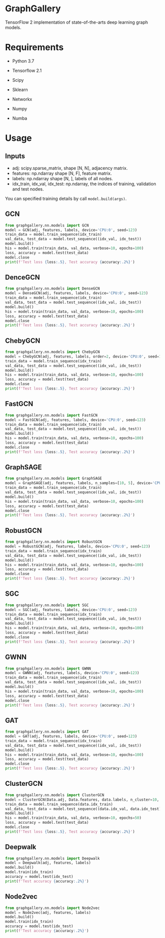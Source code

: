 # GraphGallery

TensorFlow 2 implementation of state-of-the-arts deep learning graph models.

# Requirements

+ Python 3.7

+ Tensorflow 2.1

+ Scipy

+ Sklearn

+ Networkx

+ Numpy

+ Numba

# Usage

## Inputs

+ adj: scipy.sparse_matrix, shape [N, N], adjacency matrix.
+ features: np.ndarray shape [N, F], feature matrix.
+ labels: np.ndarray shape [N, ], labels of all nodes.
+ idx_train, idx_val, idx_test: np.ndarray, the indices of training, validation and test nodes.

You can specified training details by call `model.build(args)`.

## GCN

```python
from graphgallery.nn.models import GCN
model = GCN(adj, features, labels, device='CPU:0', seed=123)
train_data = model.train_sequence(idx_train)
val_data, test_data = model.test_sequence((idx_val, idx_test))
model.build()
his = model.train(train_data, val_data, verbose=10, epochs=100)
loss, accuracy = model.test(test_data)
model.close
print(f'Test loss {loss:.5}, Test accuracy {accuracy:.2%}')
```



## DenceGCN

```python
from graphgallery.nn.models import DenseGCN
model = DenseGCN(adj, features, labels, device='CPU:0', seed=123)
train_data = model.train_sequence(idx_train)
val_data, test_data = model.test_sequence((idx_val, idx_test))
model.build()
his = model.train(train_data, val_data, verbose=10, epochs=100)
loss, accuracy = model.test(test_data)
model.close
print(f'Test loss {loss:.5}, Test accuracy {accuracy:.2%}')
```



## ChebyGCN

```python
from graphgallery.nn.models import ChebyGCN
model = ChebyGCN(adj, features, labels, order=2, device='CPU:0', seed=123)
train_data = model.train_sequence(idx_train)
val_data, test_data = model.test_sequence((idx_val, idx_test))
model.build()
his = model.train(train_data, val_data, verbose=10, epochs=100)
loss, accuracy = model.test(test_data)
model.close
print(f'Test loss {loss:.5}, Test accuracy {accuracy:.2%}')
```

## FastGCN

```python
from graphgallery.nn.models import FastGCN
model = FastGCN(adj, features, labels, device='CPU:0', seed=123)
train_data = model.train_sequence(idx_train)
val_data, test_data = model.test_sequence((idx_val, idx_test))
model.build()
his = model.train(train_data, val_data, verbose=10, epochs=100)
loss, accuracy = model.test(test_data)
model.close
print(f'Test loss {loss:.5}, Test accuracy {accuracy:.2%}')
```

## GraphSAGE

```python
from graphgallery.nn.models import GraphSAGE
model = GraphSAGE(adj, features, labels, n_samples=[10, 5], device='CPU:0', seed=123)
train_data = model.train_sequence(idx_train)
val_data, test_data = model.test_sequence((idx_val, idx_test))
model.build()
his = model.train(train_data, val_data, verbose=10, epochs=100)
loss, accuracy = model.test(test_data)
model.close
print(f'Test loss {loss:.5}, Test accuracy {accuracy:.2%}')
```

## RobustGCN

```python
from graphgallery.nn.models import RobustGCN
model = RobustGCN(adj, features, labels, device='CPU:0', seed=123)
train_data = model.train_sequence(idx_train)
val_data, test_data = model.test_sequence((idx_val, idx_test))
model.build()
his = model.train(train_data, val_data, verbose=10, epochs=100)
loss, accuracy = model.test(test_data)
model.close
print(f'Test loss {loss:.5}, Test accuracy {accuracy:.2%}')
```

## SGC

```python
from graphgallery.nn.models import SGC
model = SGC(adj, features, labels, device='CPU:0', seed=123)
train_data = model.train_sequence(idx_train)
val_data, test_data = model.test_sequence((idx_val, idx_test))
model.build()
his = model.train(train_data, val_data, verbose=10, epochs=100)
loss, accuracy = model.test(test_data)
model.close
print(f'Test loss {loss:.5}, Test accuracy {accuracy:.2%}')
```

## GWNN

```python
from graphgallery.nn.models import GWNN
model = GWNN(adj, features, labels, device='CPU:0', seed=123)
train_data = model.train_sequence(idx_train)
val_data, test_data = model.test_sequence((idx_val, idx_test))
model.build()
his = model.train(train_data, val_data, verbose=10, epochs=100)
loss, accuracy = model.test(test_data)
model.close
print(f'Test loss {loss:.5}, Test accuracy {accuracy:.2%}')
```

## GAT

```python
from graphgallery.nn.models import GAT
model = GAT(adj, features, labels, device='CPU:0', seed=123)
train_data = model.train_sequence(idx_train)
val_data, test_data = model.test_sequence((idx_val, idx_test))
model.build()
his = model.train(train_data, val_data, verbose=10, epochs=100)
loss, accuracy = model.test(test_data)
model.close
print(f'Test loss {loss:.5}, Test accuracy {accuracy:.2%}')
```

## ClusterGCN

```python
from graphgallery.nn.models import ClusterGCN
model = ClusterGCN(Data.adj, Data.features, data.labels, n_cluster=10, device='CPU:0', seed=123)
train_data = model.train_sequence(data.idx_train)
val_data, test_data = model.test_sequence((data.idx_val, data.idx_test))
model.build()
his = model.train(train_data, val_data, verbose=10, epochs=50)
loss, accuracy = model.test(test_data)
model.close
print(f'Test loss {loss:.5}, Test accuracy {accuracy:.2%}')
```

## Deepwalk

```python
from graphgallery.nn.models import Deepwalk
model = Deepwalk(adj, features, labels)
model.build()
model.train(idx_train)
accuracy = model.test(idx_test)
print(f'Test accuracy {accuracy:.2%}')
```

## Node2vec

```python
from graphgallery.nn.models import Node2vec
model = Node2vec(adj, features, labels)
model.build()
model.train(idx_train)
accuracy = model.test(idx_test)
print(f'Test accuracy {accuracy:.2%}')
```

